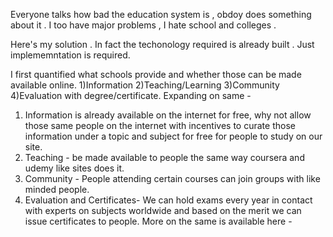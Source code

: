 Everyone talks how bad the education system is , obdoy does something about it . 
I too have major problems , I hate school and colleges .

Here's my solution . In fact the techonology required is already built . Just implememntation is required.

I first quantified what schools provide and whether those can be made available online.
1)Information 2)Teaching/Learning 3)Community 4)Evaluation with degree/certificate.
Expanding on same -
1) Information is already available on the internet for free, why not allow those same people on the internet with incentives to curate those information under a topic and subject for free for people to study on our site.
2) Teaching - be made available to people the same way coursera and udemy like sites does it.
3) Community - People attending certain courses can join groups with like minded people.
4) Evaluation and Certificates- We can hold exams every year in contact with experts on subjects worldwide and based on the merit we can issue certificates to people.
More on the same is available here -
